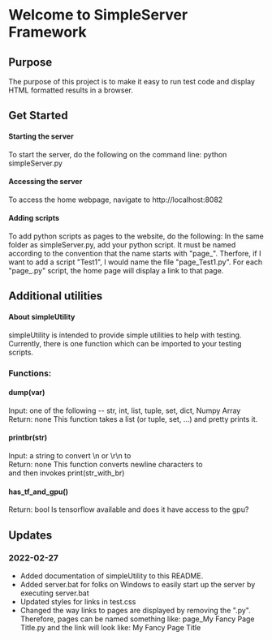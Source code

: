 # Welcome to SimpleServer Framework

## Purpose
The purpose of this project is to make it easy to run test code and display HTML formatted results in a browser.

## Get Started
#### Starting the server
To start the server, do the following on the command line:
python simpleServer.py

#### Accessing the server
To access the home webpage, navigate to http://localhost:8082

#### Adding scripts
To add python scripts as pages to the website, do the following:
In the same folder as simpleServer.py, add your python script. It must be named according to the convention that the name starts with "page_". Therfore, if I want to add a script "Test1", I would name the file "page_Test1.py". For each "page_<name>.py" script, the home page will display a link to that page.

## Additional utilities
#### About simpleUtility
simpleUtility is intended to provide simple utilities to help with testing. Currently, there is one function which can be imported to your testing scripts.

### Functions:

#### dump(var)
Input: one of the following -- str, int, list, tuple, set, dict, Numpy Array
Return: none
This function takes a list (or tuple, set, ...) and pretty prints it.

#### printbr(str)
Input: a string to convert \n or \r\n to <br>
Return: none
This function converts newline characters to <br>
and then invokes print(str_with_br)

#### has_tf_and_gpu()
Return: bool
Is tensorflow available and does it
have access to the gpu?

## Updates
### 2022-02-27
- Added documentation of simpleUtility to this README.
- Added server.bat for folks on Windows to easily start up the server by executing server.bat
- Updated styles for links in test.css
- Changed the way links to pages are displayed by removing the ".py". Therefore, pages can be named something like: page_My Fancy Page Title.py and the link will look like: My Fancy Page Title

